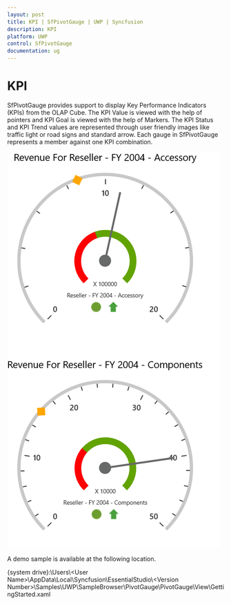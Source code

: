 ```yaml
---
layout: post
title: KPI | SfPivotGauge | UWP | Syncfusion
description: KPI
platform: UWP
control: SfPivotGauge
documentation: ug
---
```


# KPI

SfPivotGauge provides support to display Key Performance Indicators (KPIs) from the OLAP Cube. The KPI Value is viewed with the help of pointers and KPI Goal is viewed with the help of Markers. The KPI Status and KPI Trend values are represented through user friendly images like traffic light or road signs and standard arrow. Each gauge in SfPivotGauge represents a member against one KPI combination.

![](KPI_images/kpi.png)

A demo sample is available at the following location.

{system drive}:\Users\\&lt;User Name&gt;\AppData\Local\Syncfusion\EssentialStudio\\&lt;Version Number&gt;\Samples\UWP\SampleBrowser\PivotGauge\PivotGauge\View\GettingStarted.xaml
